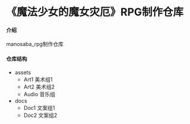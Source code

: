 # 《魔法少女的魔女灾厄》RPG制作仓库

#### 介绍
manosaba_rpg制作仓库

#### 仓库结构
- assets
    - Art1 美术组1
    - Art2 美术组2
    - Audio 音乐组
- docs
    - Doc1 文案组1
    - Doc2 文案组2
